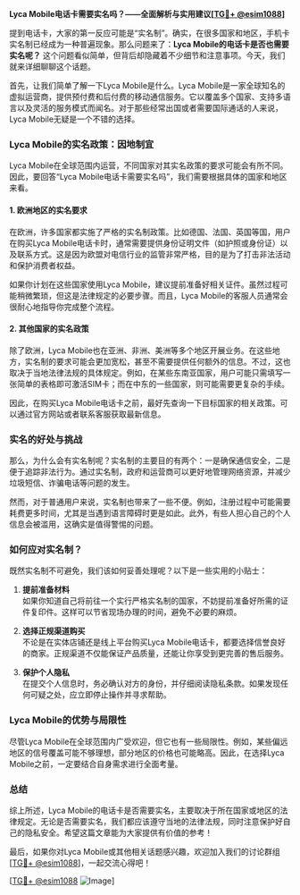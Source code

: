 **Lyca Mobile电话卡需要实名吗？——全面解析与实用建议[[TG💪+ @esim1088](https://t.me/s/esim1088)]**

提到电话卡，大家的第一反应可能是“实名制”。确实，在很多国家和地区，手机卡实名制已经成为一种普遍现象。那么问题来了：**Lyca Mobile的电话卡是否也需要实名呢？** 这个问题看似简单，但背后却隐藏着不少细节和注意事项。今天，我们就来详细聊聊这个话题。

首先，让我们简单了解一下Lyca Mobile是什么。Lyca Mobile是一家全球知名的虚拟运营商，提供预付费和后付费的移动通信服务。它以覆盖多个国家、支持多语言以及灵活的服务模式而闻名。对于那些经常出国或者需要国际通话的人来说，Lyca Mobile无疑是一个不错的选择。

### Lyca Mobile的实名政策：因地制宜

Lyca Mobile在全球范围内运营，不同国家对其实名政策的要求可能会有所不同。因此，要回答“Lyca Mobile电话卡需要实名吗”，我们需要根据具体的国家和地区来看。

#### 1. **欧洲地区的实名要求**
在欧洲，许多国家都实施了严格的实名制政策。比如德国、法国、英国等国，用户在购买Lyca Mobile电话卡时，通常需要提供身份证明文件（如护照或身份证）以及联系方式。这是因为欧盟对电信行业的监管非常严格，目的是为了打击非法活动和保护消费者权益。

如果你计划在这些国家使用Lyca Mobile，建议提前准备好相关证件。虽然过程可能稍微繁琐，但这是法律规定的必要步骤。而且，Lyca Mobile的客服人员通常会很耐心地指导你完成整个流程。

#### 2. **其他国家的实名政策**
除了欧洲，Lyca Mobile也在亚洲、非洲、美洲等多个地区开展业务。在这些地方，实名制的要求可能会更加宽松，甚至不需要提供任何额外的信息。不过，这也取决于当地法律法规的具体规定。例如，在某些东南亚国家，用户可能只需填写一张简单的表格即可激活SIM卡；而在中东的一些国家，则可能需要更复杂的手续。

因此，在购买Lyca Mobile电话卡之前，最好先查询一下目标国家的相关政策。可以通过官方网站或者联系客服获取最新信息。

### 实名的好处与挑战

那么，为什么会有实名制呢？实名制的主要目的有两个：一是确保通信安全，二是便于追踪非法行为。通过实名制，政府和运营商可以更好地管理网络资源，并减少垃圾短信、诈骗电话等问题的发生。

然而，对于普通用户来说，实名制也带来了一些不便。例如，注册过程中可能需要耗费更多时间，尤其是当遇到语言障碍时更是如此。此外，有些人担心自己的个人信息会被滥用，这确实是值得警惕的问题。

### 如何应对实名制？

既然实名制不可避免，我们该如何妥善处理呢？以下是一些实用的小贴士：

1. **提前准备材料**  
   如果你知道自己将前往一个实行严格实名制的国家，不妨提前准备好所需的证件复印件。这样可以节省现场办理的时间，避免不必要的麻烦。

2. **选择正规渠道购买**  
   不论是在实体店铺还是线上平台购买Lyca Mobile电话卡，都要选择信誉良好的商家。正规渠道不仅能保证产品质量，还能让你享受到更完善的售后服务。

3. **保护个人隐私**  
   在提交个人信息时，务必确认对方的身份，并仔细阅读隐私条款。如果发现任何可疑之处，应立即停止操作并寻求帮助。

### Lyca Mobile的优势与局限性

尽管Lyca Mobile在全球范围内广受欢迎，但它也有一些局限性。例如，某些偏远地区的信号覆盖可能不够理想，部分地区的价格也可能略高。因此，在选择Lyca Mobile之前，一定要结合自身需求进行全面考量。

### 总结

综上所述，Lyca Mobile的电话卡是否需要实名，主要取决于所在国家或地区的法律规定。无论是否需要实名，我们都应该遵守当地的法律法规，同时注意保护好自己的隐私安全。希望这篇文章能为大家提供有价值的参考！

最后，如果你对Lyca Mobile或其他相关话题感兴趣，欢迎加入我们的讨论群组[[TG💪+ @esim1088](https://t.me/s/esim1088)]，一起交流心得吧！

[[TG💪+ @esim1088](https://t.me/s/esim1088) ![Image](https://i.postimg.cc/4NQfJmqS/Snipaste-2025-05-13-00-14-12.png)]